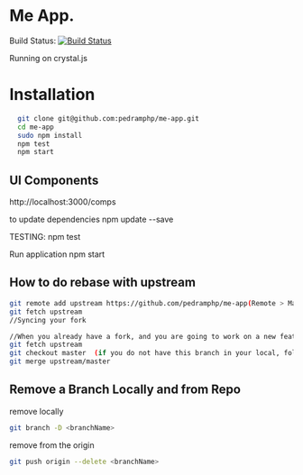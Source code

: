 Me App.
==
Build Status: [![Build Status](https://travis-ci.org/pedramphp/me-app.svg?branch=master)](https://travis-ci.org/pedramphp/me-app)

Running on crystal.js

# Installation
```sh
  git clone git@github.com:pedramphp/me-app.git
  cd me-app
  sudo npm install
  npm test
  npm start
```
UI Components
-----------------------
http://localhost:3000/comps


to update dependencies
npm update --save

TESTING:
npm test

Run application
npm start


How to do rebase with upstream
---------------------
```sh
git remote add upstream https://github.com/pedramphp/me-app(Remote > Manage Remotes > Add )
git fetch upstream 
//Syncing your fork

//When you already have a fork, and you are going to work on a new feature, 
git fetch upstream
git checkout master  (if you do not have this branch in your local, follow "Pull a new branch..." steps)
git merge upstream/master
```

Remove a Branch Locally and from Repo
---------------------
remove locally
```sh
git branch -D <branchName>
```

remove from the origin
```sh
git push origin --delete <branchName>
```


